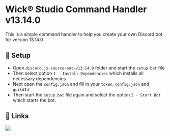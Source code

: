 # Wick® Studio Command Handler v13.14.0

This is a simple command handler to help you create your own Discord bot for version 13.14.0

## 🔧 Setup

- Open `discord.js-source-bot-v13.14.0` folder and start the `setup.bat` file
- Then select option `1 - Install Dependencies` which installs all necessary dependencies
- Next open the `config.json` and fill in your `token`, `config.json` and `guildId`
- Then start the `setup.bat` file again and select the option `2 - Start Bot` which starts the bot.

## 🔗 Links

[![](https://dcbadge.vercel.app/api/server/wicks)](https://discord.gg/wicks)